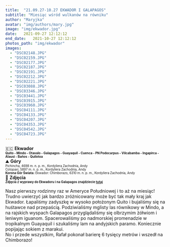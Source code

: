 ```yaml
---
title:  "21.09.27-10.27 EKWADOR I GALAPAGOS"
subtitle: "Miesiąc wśród wulkanów na równiku"
author: "Maryjka"
avatar: "img/authors/mary.jpg"
image: "img/ekwador.jpg"
date:   2021-09-27 12:12:12
end_date:   2021-10-27 12:12:12
photos_path: "img/ekwador"
images:
  - "DSC02148.JPG"
  - "DSC02159.JPG"
  - "DSC02177.JPG"
  - "DSC02187.JPG"
  - "DSC02191.JPG"
  - "DSC02212.JPG"
  - "DSC02221.JPG"
  - "DSC03088.JPG"
  - "DSC03346.JPG"
  - "DSC03441.JPG"
  - "DSC03915.JPG"
  - "DSC03960.JPG"
  - "DSC04111.JPG"
  - "DSC04133.JPG"
  - "DSC04207.JPG"
  - "DSC04353.JPG"
  - "DSC04542.JPG"
  - "DSC04723.JPG"
---
```

🇪🇨 **Ekwador**<br/>
**<sub><sup>Quito - Mindo - Otavalo - Galapagos - Guayaquil - Cuenca - PN Podocarpus - Vilcabamba - Ingapirca - Alausi - Baños - Quilotoa</sup></sub>**
<br/>
⛰️ **Góry**<br/>
<sub><sup>Pichincha, 4698 m. n. p. m., Kordyliera Zachodnia, Andy</sup></sub><br/>
<sub><sup>Cotopaxi, 5897 m. n. p. m., Kordyliera Zachodnia, Andy</sup></sub><br/>
<sub><sup>**Korona Gór Świata:** Ekwador: Chimborazo, 6310 m. n. p. m., Kordyliera Zachodnia, Andy</sup></sub>
<br/>
📸 **Zdjęcia**<br/>
<sub><sup>**Zdjęcia z wyprawy do Ekwadoru i na Galapagos znajdziecie <a href="https://photos.app.goo.gl/i22KStXb5zL4Rn5R9">tutaj</a>**</sup></sub>

Nasz pierwszy rodzinny raz w Ameryce Południowej i to aż na miesiąc!<br/>
Trudno uwierzyć jak bardzo zróżnicowany może być tak mały kraj jak Ekwador. Łapaliśmy zadyszkę w wysoko położonym Quito i bujaliśmy się na huśtawce nad przepaścią. Podziwialiśmy mglisty las równikowy w Mindo, a na rajskich wyspach Galapagos przyglądaliśmy się olbrzymim żółwiom i leniwym iguanom. Spacerowaliśmy po nadmorskiej promenadzie w tropikalnym Guayaquil i szukaliśmy lam na andyjskich paramo. Koniecznie popijając sokiem z marakui.<br/>
No i przede wszystkim, Rafał pokonał barierę 6 tysięcy metrów i wszedł na Chimborazo!


